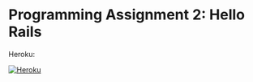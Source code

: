 # Programming Assignment 2: Hello Rails

Heroku:

[![Heroku](https://img.shields.io/badge/Heroku-Visit%20App-blueviolet)](https://rottenpot-a98ce438f22f.herokuapp.com/movies)